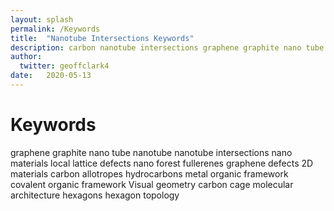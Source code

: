 ```yaml
---
layout: splash
permalink: /Keywords
title:  "Nanotube Intersections Keywords"
description: carbon nanotube intersections graphene graphite nano tube nanotube nanotube intersections nano materials local lattice defects nano forest fullerenes graphene defects 2D materials carbon allotropes hydrocarbons metal organic framework covalent organic framework Visual geometry carbon cage molecular architecture hexagons hexagon topology 3Dmol js molecular visualization design materials discovery
author:
  twitter: geoffclark4
date:   2020-05-13
---
```


# Keywords

graphene
graphite
nano tube
nanotube
nanotube intersections
nano materials
local lattice defects
nano forest
fullerenes
graphene defects
2D materials
carbon allotropes
hydrocarbons
metal organic framework
covalent organic framework
Visual geometry
carbon cage
molecular architecture
hexagons
hexagon topology

